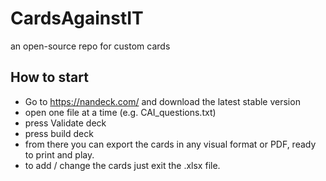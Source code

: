 # CardsAgainstIT
an open-source repo for custom cards

## How to start
 * Go to https://nandeck.com/ and download the latest stable version
 * open one file at a time (e.g. CAI_questions.txt)
 * press Validate deck
 * press build deck
 * from there you can export the cards in any visual format or PDF, ready to print and play.
 * to add / change the cards just exit the .xlsx file.

